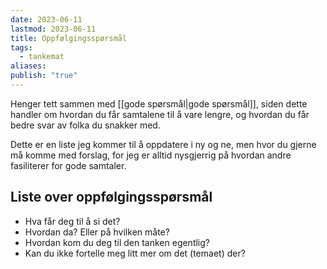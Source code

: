 ```yaml
---
date: 2023-06-11
lastmod: 2023-06-11
title: Oppfølgingsspørsmål
tags:
  - tankemat
aliases: 
publish: "true"
---
```


Henger tett sammen med [[gode spørsmål|gode spørsmål]], siden dette handler om hvordan du får samtalene til å vare lengre, og hvordan du får bedre svar av folka du snakker med.

Dette er en liste jeg kommer til å oppdatere i ny og ne, men hvor du gjerne må komme med forslag, for jeg er alltid nysgjerrig på hvordan andre fasiliterer for gode samtaler.

## Liste over oppfølgingsspørsmål

- Hva får deg til å si det?
- Hvordan da? Eller på hvilken måte?
- Hvordan kom du deg til den tanken egentlig?
- Kan du ikke fortelle meg litt mer om det (temaet) der?
